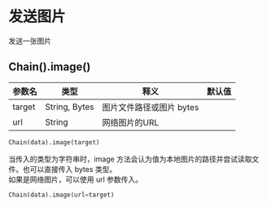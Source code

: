 # 发送图片

发送一张图片

## Chain().image()

| 参数名    | 类型            | 释义              | 默认值 |
|--------|---------------|-----------------|-----|
| target | String, Bytes | 图片文件路径或图片 bytes |     |
| url    | String        | 网络图片的URL        |     |

```python
Chain(data).image(target)
```

当传入的类型为字符串时，image 方法会认为值为本地图片的路径并尝试读取文件。也可以直接传入 bytes 类型。<br>
如果是网络图片，可以使用 url 参数传入。

```python
Chain(data).image(url=target)
```
